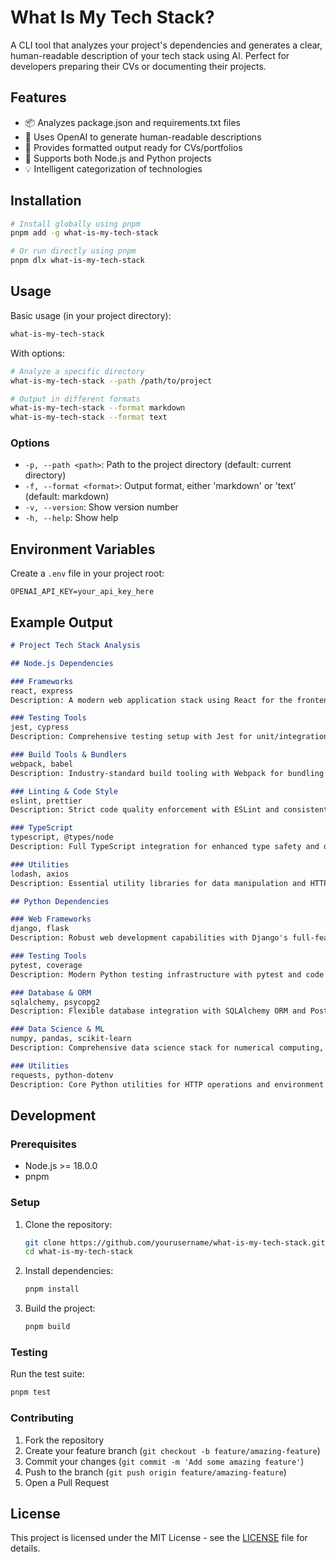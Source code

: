 # What Is My Tech Stack?

A CLI tool that analyzes your project's dependencies and generates a clear, human-readable description of your tech stack using AI. Perfect for developers preparing their CVs or documenting their projects.

## Features

- 📦 Analyzes package.json and requirements.txt files
- 🤖 Uses OpenAI to generate human-readable descriptions
- 📝 Provides formatted output ready for CVs/portfolios
- 🚀 Supports both Node.js and Python projects
- 💡 Intelligent categorization of technologies

## Installation

```bash
# Install globally using pnpm
pnpm add -g what-is-my-tech-stack

# Or run directly using pnpm
pnpm dlx what-is-my-tech-stack
```

## Usage

Basic usage (in your project directory):

```bash
what-is-my-tech-stack
```

With options:

```bash
# Analyze a specific directory
what-is-my-tech-stack --path /path/to/project

# Output in different formats
what-is-my-tech-stack --format markdown
what-is-my-tech-stack --format text
```

### Options

- `-p, --path <path>`: Path to the project directory (default: current directory)
- `-f, --format <format>`: Output format, either 'markdown' or 'text' (default: markdown)
- `-v, --version`: Show version number
- `-h, --help`: Show help

## Environment Variables

Create a `.env` file in your project root:

```env
OPENAI_API_KEY=your_api_key_here
```

## Example Output

```markdown
# Project Tech Stack Analysis

## Node.js Dependencies

### Frameworks
react, express
Description: A modern web application stack using React for the frontend and Express.js for the backend API.

### Testing Tools
jest, cypress
Description: Comprehensive testing setup with Jest for unit/integration tests and Cypress for end-to-end testing.

### Build Tools & Bundlers
webpack, babel
Description: Industry-standard build tooling with Webpack for bundling and Babel for modern JavaScript transpilation.

### Linting & Code Style
eslint, prettier
Description: Strict code quality enforcement with ESLint and consistent formatting with Prettier.

### TypeScript
typescript, @types/node
Description: Full TypeScript integration for enhanced type safety and developer experience.

### Utilities
lodash, axios
Description: Essential utility libraries for data manipulation and HTTP requests.

## Python Dependencies

### Web Frameworks
django, flask
Description: Robust web development capabilities with Django's full-featured framework and Flask's lightweight approach.

### Testing Tools
pytest, coverage
Description: Modern Python testing infrastructure with pytest and code coverage reporting.

### Database & ORM
sqlalchemy, psycopg2
Description: Flexible database integration with SQLAlchemy ORM and PostgreSQL support.

### Data Science & ML
numpy, pandas, scikit-learn
Description: Comprehensive data science stack for numerical computing, data analysis, and machine learning.

### Utilities
requests, python-dotenv
Description: Core Python utilities for HTTP operations and environment management.
```

## Development

### Prerequisites

- Node.js >= 18.0.0
- pnpm

### Setup

1. Clone the repository:
   ```bash
   git clone https://github.com/yourusername/what-is-my-tech-stack.git
   cd what-is-my-tech-stack
   ```

2. Install dependencies:
   ```bash
   pnpm install
   ```

3. Build the project:
   ```bash
   pnpm build
   ```

### Testing

Run the test suite:

```bash
pnpm test
```

### Contributing

1. Fork the repository
2. Create your feature branch (`git checkout -b feature/amazing-feature`)
3. Commit your changes (`git commit -m 'Add some amazing feature'`)
4. Push to the branch (`git push origin feature/amazing-feature`)
5. Open a Pull Request

## License

This project is licensed under the MIT License - see the [LICENSE](LICENSE) file for details. 